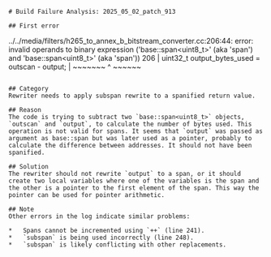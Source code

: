 ```
# Build Failure Analysis: 2025_05_02_patch_913

## First error

```
../../media/filters/h265_to_annex_b_bitstream_converter.cc:206:44: error: invalid operands to binary expression ('base::span<uint8_t>' (aka 'span<unsigned char>') and 'base::span<uint8_t>' (aka 'span<unsigned char>'))
  206 |       uint32_t output_bytes_used = outscan - output;
      |                                    ~~~~~~~ ^ ~~~~~~
```

## Category
Rewriter needs to apply subspan rewrite to a spanified return value.

## Reason
The code is trying to subtract two `base::span<uint8_t>` objects, `outscan` and `output`, to calculate the number of bytes used. This operation is not valid for spans. It seems that `output` was passed as argument as base::span but was later used as a pointer, probably to calculate the difference between addresses. It should not have been spanified.

## Solution
The rewriter should not rewrite `output` to a span, or it should create two local variables where one of the variables is the span and the other is a pointer to the first element of the span. This way the pointer can be used for pointer arithmetic.

## Note
Other errors in the log indicate similar problems:

*   Spans cannot be incremented using `++` (line 241).
*   `subspan` is being used incorrectly (line 248).
*   `subspan` is likely conflicting with other replacements.